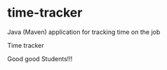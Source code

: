 # time-tracker
Java (Maven) application for tracking time on the job

Time tracker

Good good Students!!!
